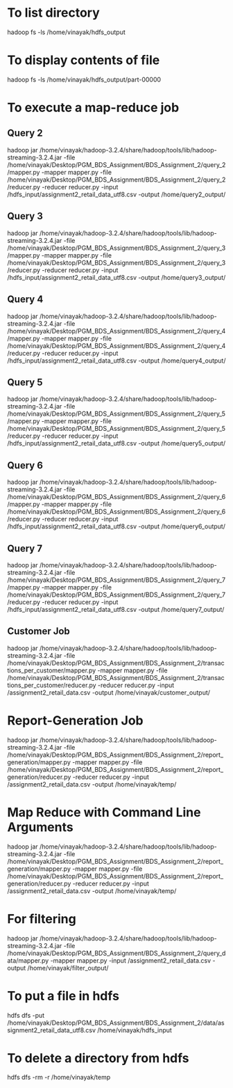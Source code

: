 # To list directory

hadoop fs -ls /home/vinayak/hdfs_output

# To display contents of file

hadoop fs -ls /home/vinayak/hdfs_output/part-00000

# To execute a map-reduce job

## Query 2
hadoop jar /home/vinayak/hadoop-3.2.4/share/hadoop/tools/lib/hadoop-streaming-3.2.4.jar -file /home/vinayak/Desktop/PGM_BDS_Assignment/BDS_Assignment_2/query_2/mapper.py -mapper mapper.py -file /home/vinayak/Desktop/PGM_BDS_Assignment/BDS_Assignment_2/query_2/reducer.py -reducer reducer.py -input /hdfs_input/assignment2_retail_data_utf8.csv -output /home/query2_output/

## Query 3
hadoop jar /home/vinayak/hadoop-3.2.4/share/hadoop/tools/lib/hadoop-streaming-3.2.4.jar -file /home/vinayak/Desktop/PGM_BDS_Assignment/BDS_Assignment_2/query_3/mapper.py -mapper mapper.py -file /home/vinayak/Desktop/PGM_BDS_Assignment/BDS_Assignment_2/query_3/reducer.py -reducer reducer.py -input /hdfs_input/assignment2_retail_data_utf8.csv -output /home/query3_output/

## Query 4
hadoop jar /home/vinayak/hadoop-3.2.4/share/hadoop/tools/lib/hadoop-streaming-3.2.4.jar -file /home/vinayak/Desktop/PGM_BDS_Assignment/BDS_Assignment_2/query_4/mapper.py -mapper mapper.py -file /home/vinayak/Desktop/PGM_BDS_Assignment/BDS_Assignment_2/query_4/reducer.py -reducer reducer.py -input /hdfs_input/assignment2_retail_data_utf8.csv -output /home/query4_output/

## Query 5
hadoop jar /home/vinayak/hadoop-3.2.4/share/hadoop/tools/lib/hadoop-streaming-3.2.4.jar -file /home/vinayak/Desktop/PGM_BDS_Assignment/BDS_Assignment_2/query_5/mapper.py -mapper mapper.py -file /home/vinayak/Desktop/PGM_BDS_Assignment/BDS_Assignment_2/query_5/reducer.py -reducer reducer.py -input /hdfs_input/assignment2_retail_data_utf8.csv -output /home/query5_output/

## Query 6
hadoop jar /home/vinayak/hadoop-3.2.4/share/hadoop/tools/lib/hadoop-streaming-3.2.4.jar -file /home/vinayak/Desktop/PGM_BDS_Assignment/BDS_Assignment_2/query_6/mapper.py -mapper mapper.py -file /home/vinayak/Desktop/PGM_BDS_Assignment/BDS_Assignment_2/query_6/reducer.py -reducer reducer.py -input /hdfs_input/assignment2_retail_data_utf8.csv -output /home/query6_output/

## Query 7
hadoop jar /home/vinayak/hadoop-3.2.4/share/hadoop/tools/lib/hadoop-streaming-3.2.4.jar -file /home/vinayak/Desktop/PGM_BDS_Assignment/BDS_Assignment_2/query_7/mapper.py -mapper mapper.py -file /home/vinayak/Desktop/PGM_BDS_Assignment/BDS_Assignment_2/query_7/reducer.py -reducer reducer.py -input /hdfs_input/assignment2_retail_data_utf8.csv -output /home/query7_output/

## Customer Job
hadoop jar /home/vinayak/hadoop-3.2.4/share/hadoop/tools/lib/hadoop-streaming-3.2.4.jar -file /home/vinayak/Desktop/PGM_BDS_Assignment/BDS_Assignment_2/transactions_per_customer/mapper.py -mapper mapper.py -file /home/vinayak/Desktop/PGM_BDS_Assignment/BDS_Assignment_2/transactions_per_customer/reducer.py -reducer reducer.py -input /assignment2_retail_data.csv -output /home/vinayak/customer_output/

# Report-Generation Job
hadoop jar /home/vinayak/hadoop-3.2.4/share/hadoop/tools/lib/hadoop-streaming-3.2.4.jar -file /home/vinayak/Desktop/PGM_BDS_Assignment/BDS_Assignment_2/report_generation/mapper.py -mapper mapper.py -file /home/vinayak/Desktop/PGM_BDS_Assignment/BDS_Assignment_2/report_generation/reducer.py -reducer reducer.py -input /assignment2_retail_data.csv -output /home/vinayak/temp/

# Map Reduce with Command Line Arguments
hadoop jar /home/vinayak/hadoop-3.2.4/share/hadoop/tools/lib/hadoop-streaming-3.2.4.jar -file /home/vinayak/Desktop/PGM_BDS_Assignment/BDS_Assignment_2/report_generation/mapper.py -mapper mapper.py -file /home/vinayak/Desktop/PGM_BDS_Assignment/BDS_Assignment_2/report_generation/reducer.py -reducer reducer.py -input /assignment2_retail_data.csv -output /home/vinayak/temp/

# For filtering
hadoop jar /home/vinayak/hadoop-3.2.4/share/hadoop/tools/lib/hadoop-streaming-3.2.4.jar -file /home/vinayak/Desktop/PGM_BDS_Assignment/BDS_Assignment_2/query_data/mapper.py -mapper mapper.py -input /assignment2_retail_data.csv -output /home/vinayak/filter_output/


# To put a file in hdfs

hdfs dfs -put /home/vinayak/Desktop/PGM_BDS_Assignment/BDS_Assignment_2/data/assignment2_retail_data_utf8.csv /home/vinayak/hdfs_input

# To delete a directory from hdfs

hdfs dfs -rm -r /home/vinayak/temp